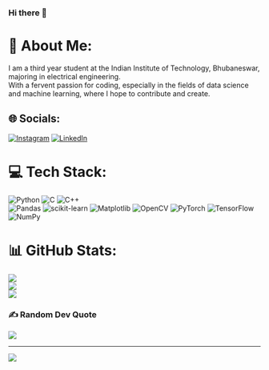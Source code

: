 ### Hi there 👋

# 💫 About Me:
I am a third year student at the Indian Institute of Technology, Bhubaneswar, majoring in electrical engineering.<br>With a fervent passion for coding, especially in the fields of data science and machine learning, where I hope to contribute and create.<br>


## 🌐 Socials:
[![Instagram](https://img.shields.io/badge/Instagram-%23E4405F.svg?logo=Instagram&logoColor=white)](https://instagram.com/adipuli2004) [![LinkedIn](https://img.shields.io/badge/LinkedIn-%230077B5.svg?logo=linkedin&logoColor=white)](https://linkedin.com/in/aditya-anil-p) 

# 💻 Tech Stack:
![Python](https://img.shields.io/badge/python-3670A0?style=for-the-badge&logo=python&logoColor=ffdd54) ![C](https://img.shields.io/badge/c-%2300599C.svg?style=for-the-badge&logo=c&logoColor=white) ![C++](https://img.shields.io/badge/c++-%2300599C.svg?style=for-the-badge&logo=c%2B%2B&logoColor=white) <br>
![Pandas](https://img.shields.io/badge/pandas-%23150458.svg?style=for-the-badge&logo=pandas&logoColor=white) ![scikit-learn](https://img.shields.io/badge/scikit--learn-%23F7931E.svg?style=for-the-badge&logo=scikit-learn&logoColor=white) ![Matplotlib](https://img.shields.io/badge/Matplotlib-%23ffffff.svg?style=for-the-badge&logo=Matplotlib&logoColor=black) ![OpenCV](https://img.shields.io/badge/opencv-%23white.svg?style=for-the-badge&logo=opencv&logoColor=white)  ![PyTorch](https://img.shields.io/badge/PyTorch-%23EE4C2C.svg?style=for-the-badge&logo=PyTorch&logoColor=white) ![TensorFlow](https://img.shields.io/badge/TensorFlow-%23FF6F00.svg?style=for-the-badge&logo=TensorFlow&logoColor=white) ![NumPy](https://img.shields.io/badge/numpy-%23013243.svg?style=for-the-badge&logo=numpy&logoColor=white)
# 📊 GitHub Stats:
![](https://github-readme-stats.vercel.app/api?username=Adipuli2004&theme=dark&hide_border=false&include_all_commits=true&count_private=false)<br/>
![](https://github-readme-streak-stats.herokuapp.com/?user=Adipuli2004&theme=dark&hide_border=false)<br/>
![](https://github-readme-stats.vercel.app/api/top-langs/?username=Adipuli2004&theme=dark&hide_border=false&include_all_commits=true&count_private=false&layout=compact)

### ✍️ Random Dev Quote
![](https://quotes-github-readme.vercel.app/api?type=horizontal&theme=radical)

---
[![](https://visitcount.itsvg.in/api?id=Adipuli2004&icon=0&color=0)](https://visitcount.itsvg.in)

<!-- Proudly created with GPRM ( https://gprm.itsvg.in ) -->
